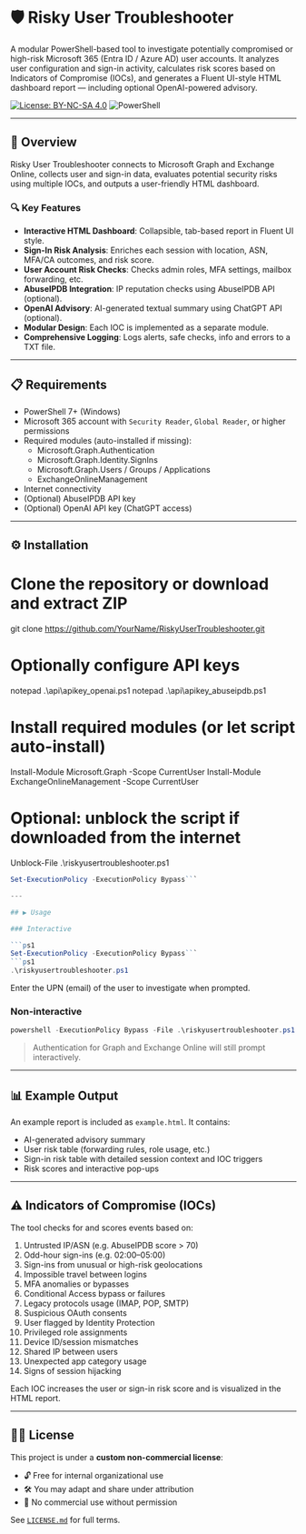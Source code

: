 # 🛡️ Risky User Troubleshooter

A modular PowerShell-based tool to investigate potentially compromised or high-risk Microsoft 365 (Entra ID / Azure AD) user accounts. It analyzes user configuration and sign-in activity, calculates risk scores based on Indicators of Compromise (IOCs), and generates a Fluent UI-style HTML dashboard report — including optional OpenAI-powered advisory.

[![License: BY-NC-SA 4.0](https://img.shields.io/badge/license-Custom%20Non--Commercial-yellow.svg)](LICENSE.md)
![PowerShell](https://img.shields.io/badge/PowerShell-7+-blue)

---

## 📖 Overview

Risky User Troubleshooter connects to Microsoft Graph and Exchange Online, collects user and sign-in data, evaluates potential security risks using multiple IOCs, and outputs a user-friendly HTML dashboard.

### 🔍 Key Features

- **Interactive HTML Dashboard**: Collapsible, tab-based report in Fluent UI style.
- **Sign-In Risk Analysis**: Enriches each session with location, ASN, MFA/CA outcomes, and risk score.
- **User Account Risk Checks**: Checks admin roles, MFA settings, mailbox forwarding, etc.
- **AbuseIPDB Integration**: IP reputation checks using AbuseIPDB API (optional).
- **OpenAI Advisory**: AI-generated textual summary using ChatGPT API (optional).
- **Modular Design**: Each IOC is implemented as a separate module.
- **Comprehensive Logging**: Logs alerts, safe checks, info and errors to a TXT file.

---

## 📋 Requirements

- PowerShell 7+ (Windows)
- Microsoft 365 account with `Security Reader`, `Global Reader`, or higher permissions
- Required modules (auto-installed if missing):
  - Microsoft.Graph.Authentication
  - Microsoft.Graph.Identity.SignIns
  - Microsoft.Graph.Users / Groups / Applications
  - ExchangeOnlineManagement
- Internet connectivity
- (Optional) AbuseIPDB API key
- (Optional) OpenAI API key (ChatGPT access)

---

## ⚙️ Installation

# Clone the repository or download and extract ZIP
git clone https://github.com/YourName/RiskyUserTroubleshooter.git

# Optionally configure API keys
notepad .\api\apikey_openai.ps1
notepad .\api\apikey_abuseipdb.ps1

# Install required modules (or let script auto-install)
Install-Module Microsoft.Graph -Scope CurrentUser
Install-Module ExchangeOnlineManagement -Scope CurrentUser

# Optional: unblock the script if downloaded from the internet
Unblock-File .\riskyusertroubleshooter.ps1
```ps1
Set-ExecutionPolicy -ExecutionPolicy Bypass```

---

## ▶️ Usage

### Interactive

```ps1
Set-ExecutionPolicy -ExecutionPolicy Bypass```
```ps1
.\riskyusertroubleshooter.ps1
```

Enter the UPN (email) of the user to investigate when prompted.

### Non-interactive

```ps1
powershell -ExecutionPolicy Bypass -File .\riskyusertroubleshooter.ps1 user@example.com
```

> Authentication for Graph and Exchange Online will still prompt interactively.

---

## 📊 Example Output

An example report is included as `example.html`. It contains:

- AI-generated advisory summary
- User risk table (forwarding rules, role usage, etc.)
- Sign-in risk table with detailed session context and IOC triggers
- Risk scores and interactive pop-ups

---

## ⚠️ Indicators of Compromise (IOCs)

The tool checks for and scores events based on:

1. Untrusted IP/ASN (e.g. AbuseIPDB score > 70)
2. Odd-hour sign-ins (e.g. 02:00–05:00)
3. Sign-ins from unusual or high-risk geolocations
4. Impossible travel between logins
5. MFA anomalies or bypasses
6. Conditional Access bypass or failures
7. Legacy protocols usage (IMAP, POP, SMTP)
8. Suspicious OAuth consents
9. User flagged by Identity Protection
10. Privileged role assignments
11. Device ID/session mismatches
12. Shared IP between users
13. Unexpected app category usage
14. Signs of session hijacking

Each IOC increases the user or sign-in risk score and is visualized in the HTML report.

---

## 🧑‍⚖️ License

This project is under a **custom non-commercial license**:

- 🔓 Free for internal organizational use
- 🛠️ You may adapt and share under attribution
- 🚫 No commercial use without permission

See [`LICENSE.md`](LICENSE.md) for full terms.
